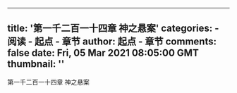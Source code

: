 
---
title: '第一千二百一十四章 神之悬案'
categories: 
    - 阅读
    - 起点 - 章节
author: 起点 - 章节
comments: false
date: Fri, 05 Mar 2021 08:05:00 GMT
thumbnail: ''
---

<div>   
第一千二百一十四章 神之悬案  
</div>
            